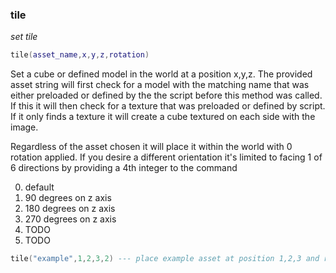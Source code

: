 ### tile

_set tile_

```lua
tile(asset_name,x,y,z,rotation)
```

Set a cube or defined model in the world at a position x,y,z. The provided asset string will first check for a model with the matching name that was either preloaded or defined by the the script before this method was called. If this it will then check for a texture that was preloaded or defined by script. If it only finds a texture it will create a cube textured on each side with the image.

Regardless of the asset chosen it will place it within the world with 0 rotation applied. If you desire a different orientation it's limited to facing 1 of 6 directions by providing a 4th integer to the command

0. default
1. 90 degrees on z axis
2. 180 degrees on z axis
3. 270 degrees on z axis
4. TODO
5. TODO

```lua
tile("example",1,2,3,2) --- place example asset at position 1,2,3 and rotated 180 degrees
```
